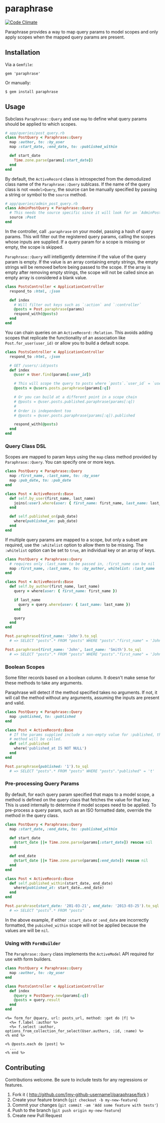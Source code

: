 # paraphrase

[![Code Climate](https://codeclimate.com/github/ecbypi/paraphrase.png)](https://codeclimate.com/github/ecbypi/paraphrase)

Paraphrase provides a way to map query params to model scopes and
only apply scopes when the mapped query params are present.

## Installation

Via a `Gemfile`:

```
gem 'paraphrase'
```

Or manually:

```
$ gem install paraphrase
```

## Usage

Subclass `Paraphrase::Query` and use `map` to define what query params should
be applied to which scopes.

```ruby
# app/queries/post_query.rb
class PostQuery < Paraphrase::Query
  map :author, to: :by_user
  map :start_date, :end_date, to: :published_within

  def start_date
    Time.zone.parse(params[:start_date])
  end
end
```

By default, the `ActiveRecord` class is introspected from the demodulized class
name of the `Paraphrase::Query` sublcass.  If the name of the query class is
not `<model>Query`, the source can be manually specified by passing a string or
symbol to the `source` method.

```ruby
# app/queries/admin_post_query.rb
class AdminPostQuery < Paraphrase::Query
  # This needs the source specific since it will look for an `AdminPost` model.
  source :Post
end
```

In the controller, call `.paraphrase` on your model, passing a hash of query
params.  This will filter out the registered query params, calling the scopes
whose inputs are supplied. If a query param for a scope is missing or empty,
the scope is skipped.

`Paraphrase::Query` will intelligently determine if the value of the query
param is empty. If the value is an array containing empty strings, the empty
strings will be removed before being passed to the scope. If the array is empty
after removing empty strings, the scope will not be called since an empty array
is considered a blank value.

```ruby
class PostsController < ApplicationController
  respond_to :html, :json

  def index
    # Will filter out keys such as `:action` and `:controller`
    @posts = Post.paraphrase(params)
    respond_with(@posts)
  end
end
```

You can chain queries on an `ActiveRecord::Relation`. This avoids adding scopes
that replicate the functionality of an association like
`Post.for_user(user_id)` or allow you to build a default scope.

```ruby
class PostsController < ApplicationController
  respond_to :html, :json

  # GET /users/:id/posts
  def index
    @user = User.find(params[:user_id])

    # This will scope the query to posts where `posts`.`user_id` = `users`.`id`
    @posts = @users.posts.paraphrase(params[:q])

    # Or you can build at a different point in a scope chain
    # @posts = @user.posts.published.paraphrase(params[:q])
    #
    # Order is independent too
    # @posts = @user.posts.paraphrase(params[:q]).published

    respond_with(@posts)
  end
end
```

### Query Class DSL

Scopes are mapped to param keys using the `map` class method provided by
`Paraphrase::Query`.  You can specify one or more keys.

```ruby
class PostQuery < Paraphrase::Query
  map :first_name, :last_name, to: :by_user
  map :pub_date, to: :pub_date
end

class Post < ActiveRecord::Base
  def self.by_user(first_name, last_name)
    joins(:user).where(user: { first_name: first_name, last_name: last_name })
  end

  def self.published_on(pub_date)
    where(published_on: pub_date)
  end
end
```

If multiple query params are mapped to a scope, but only a subset are required,
use the `:whitelist` option to allow them to be missing. The `:whitelist`
option can be set to `true`, an individual key or an array of keys.

```ruby
class PostQuery < Paraphrase::Query
  # requires only :last_name to be passed in, :first_name can be nil
  map :first_name, :last_name, to: :by_author, whitelist: :last_name
end

class Post < ActiveRecord::Base
  def self.by_author(first_name, last_name)
    query = where(user: { first_name: first_name })

    if last_name
      query = query.where(user: { last_name: last_name })
    end

    query
  end
end

Post.paraphrase(first_name: 'John').to_sql
  # => SELECT "posts".* FROM "posts" WHERE "posts"."first_name" = 'John'

Post.paraphrase(first_name: 'John', last_name: 'Smith').to_sql
  # => SELECT "posts".* FROM "posts" WHERE "posts"."first_name" = 'John' AND "posts"."last_name" = 'Smith'
```

### Boolean Scopes

Some filter records based on a boolean column. It doesn't make sense for these
methods to take any arguments.

Paraphrase will detect if the method specified takes no arguments.  If not, it
will call the method without any arguments, assuming the inputs are present and
valid.

```ruby
class PostQuery < Paraphrase::Query
  map :published, to: :published
end

class Post < ActiveRecord::Base
  # If the params supplied include a non-empty value for :published, this
  # method will be called.
  def self.published
    where('published_at IS NOT NULL')
  end
end

Post.paraphrase(published: '1').to_sql
  # => SELECT "posts".* FROM "posts" WHERE "posts"."published" = 't'
```

### Pre-processing Query Params

By default, for each query param specified that maps to a model scope, a method
is defined on the query class that fetches the value for that key. This is used
internally to determine if model scopes need to be applied. To pre-process a
query param, such as an ISO formatted date, override the method in the query
class.

```ruby
class PostQuery < Paraphrase::Query
  map :start_date, :end_date, to: :published_within

  def start_date
    @start_date ||= Time.zone.parse(params[:start_date]) rescue nil
  end

  def end_date
    @start_date ||= Time.zone.parse(params[:end_date]) rescue nil
  end
end

class Post < ActiveRecord::Base
  def self.published_within(start_date, end_date)
    where(published_at: start_date..end_date)
  end
end

Post.parahrase(start_date: '201-03-21', end_date: '2013-03-25').to_sql
  # => SELECT "posts".* FROM "posts"
```

In the above example, if either `:start_date` or `:end_date` are incorrectly
formatted, the `pubished_within` scope will not be applied because the values
are will be `nil`.

### Using with `FormBuilder`

The `Paraphrase::Query` class implements the `ActiveModel` API required for use with form builders.

```ruby
class PostQuery < Paraphrase::Query
  map :author, to: :by_user
end

class PostsController < ApplicationController
  def index
    @query = PostQuery.new(params[:q])
    @posts = query.result
  end
end
```

```erb
<%= form_for @query, url: posts_url, method: :get do |f| %>
  <%= f.label :author %>
  <%= f.select :author, options_from_collection_for_select(User.authors, :id, :name) %>
<% end %>

<% @posts.each do |post| %>
  ...
<% end %>
```

## Contributing

Contributions welcome. Be sure to include tests for any regressions or features.

1. Fork it ( http://github.com/[my-github-username]/paraphrase/fork )
2. Create your feature branch (`git checkout -b my-new-feature`)
3. Commit your changes (`git commit -am 'Add some feature with tests'`)
4. Push to the branch (`git push origin my-new-feature`)
5. Create new Pull Request
